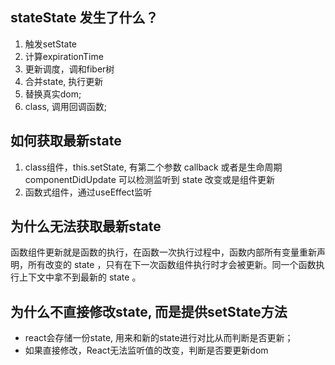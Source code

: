 ## stateState 发生了什么？

1. 触发setState
2. 计算expirationTime
3. 更新调度，调和fiber树
4. 合并state, 执行更新
6. 替换真实dom;
7. class, 调用回调函数;



## 如何获取最新state

1. class组件，this.setState, 有第二个参数 callback 或者是生命周期componentDidUpdate 可以检测监听到 state 改变或是组件更新
2. 函数式组件，通过useEffect监听


## 为什么无法获取最新state

函数组件更新就是函数的执行，在函数一次执行过程中，函数内部所有变量重新声明，所有改变的 state ，只有在下一次函数组件执行时才会被更新。同一个函数执行上下文中拿不到最新的 state 。


## 为什么不直接修改state,  而是提供setState方法

- react会存储一份state, 用来和新的state进行对比从而判断是否更新；
- 如果直接修改，React无法监听值的改变，判断是否要更新dom